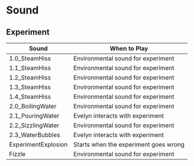 # Sound
## Experiment
| Sound                 | When to Play | 
| -----                 | ------------ |
| 1.0_SteamHiss         | Environmental sound for experiment |
| 1.1_SteamHiss         | Environmental sound for experiment |
| 1.2_SteamHiss         | Environmental sound for experiment |
| 1.3_SteamHiss         | Environmental sound for experiment |
| 1.4_SteamHiss         | Environmental sound for experiment |
| 2.0_BoilingWater      | Environmental sound for experiment |
| 2.1_PouringWater      | Evelyn interacts with experiment |
| 2.2_SizzlingWater     | Environmental sound for experiment |
| 2.3_WaterBubbles      | Evelyn interacts with experiment |
| ExperimentExplosion   | Starts when the experiment goes wrong |
| Fizzle                | Environmental sound for experiment |
